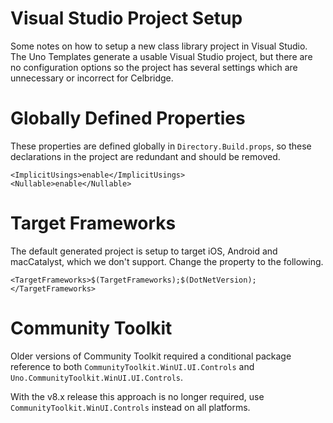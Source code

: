 ﻿# Visual Studio Project Setup

Some notes on how to setup a new class library project in Visual Studio. The Uno Templates generate a usable Visual Studio project, but there are no configuration options so the project has several settings which are unnecessary or incorrect for Celbridge.

# Globally Defined Properties

These properties are defined globally in `Directory.Build.props`, so these declarations in the project are redundant and should be removed.

````
<ImplicitUsings>enable</ImplicitUsings>
<Nullable>enable</Nullable>
````

# Target Frameworks

The default generated project is setup to target iOS, Android and macCatalyst, which we don't support. Change the <TargetFrameworks> property to the following.

````
<TargetFrameworks>$(TargetFrameworks);$(DotNetVersion);</TargetFrameworks>
````

# Community Toolkit

Older versions of Community Toolkit required a conditional package reference to both `CommunityToolkit.WinUI.UI.Controls` and `Uno.CommunityToolkit.WinUI.UI.Controls`. 

With the v8.x release this approach is no longer required, use `CommunityToolkit.WinUI.Controls` instead on all platforms.



